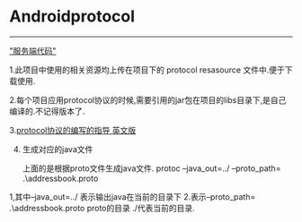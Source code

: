 # Androidprotocol
***

["服务端代码"](https://github.com/agoodcoolman/Auth2)

1.此项目中使用的相关资源均上传在项目下的 protocol resasource 文件中.便于下载使用.


2.每个项目应用protocol协议的时候,需要引用的jar包在项目的libs目录下,是自己编译的.不记得版本了.

3.[protocol协议的编写的指导 英文版](https://developers.google.com/protocol-buffers/docs/proto3)


4. 生成对应的java文件

    上面的是根据proto文件生成java文件.
    protoc –java_out=../ –proto_path= .\addressbook.proto

1,其中–java_out=../ 表示输出java在当前的目录下 
2.表示–proto_path= .\addressbook.proto proto的目录 ./代表当前的目录.